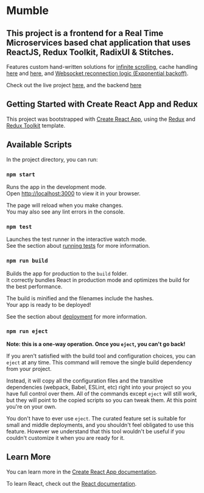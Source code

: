 # Mumble

## This project is a frontend for a Real Time Microservices based chat application that uses ReactJS, Redux Toolkit, RadixUI & Stitches.

Features custom hand-written solutions for [infinite scrolling](https://github.com/dannyboi07/mumbleFE/blob/master/src/components/Chat/MsgDisplay.js#L84), cache handling [here](https://github.com/dannyboi07/mumbleFE/blob/master/src/slices/chatSlice.js#L134) and [here](https://github.com/dannyboi07/mumbleFE/blob/master/src/components/Chat/Chat.js#L63), and [Websocket reconnection logic (Exponential backoff)](https://github.com/dannyboi07/mumbleFE/blob/master/src/components/Home/WsMsgHandler.js#L114).

Check out the live project [here](https://mumble.daniel-dev.tech), and the backend [here](https://github.com/dannyboi07/mumbleBE)

## Getting Started with Create React App and Redux

This project was bootstrapped with [Create React App](https://github.com/facebook/create-react-app), using the [Redux](https://redux.js.org/) and [Redux Toolkit](https://redux-toolkit.js.org/) template.

## Available Scripts

In the project directory, you can run:

### `npm start`

Runs the app in the development mode.\
Open [http://localhost:3000](http://localhost:3000) to view it in your browser.

The page will reload when you make changes.\
You may also see any lint errors in the console.

### `npm test`

Launches the test runner in the interactive watch mode.\
See the section about [running tests](https://facebook.github.io/create-react-app/docs/running-tests) for more information.

### `npm run build`

Builds the app for production to the `build` folder.\
It correctly bundles React in production mode and optimizes the build for the best performance.

The build is minified and the filenames include the hashes.\
Your app is ready to be deployed!

See the section about [deployment](https://facebook.github.io/create-react-app/docs/deployment) for more information.

### `npm run eject`

**Note: this is a one-way operation. Once you `eject`, you can't go back!**

If you aren't satisfied with the build tool and configuration choices, you can `eject` at any time. This command will remove the single build dependency from your project.

Instead, it will copy all the configuration files and the transitive dependencies (webpack, Babel, ESLint, etc) right into your project so you have full control over them. All of the commands except `eject` will still work, but they will point to the copied scripts so you can tweak them. At this point you're on your own.

You don't have to ever use `eject`. The curated feature set is suitable for small and middle deployments, and you shouldn't feel obligated to use this feature. However we understand that this tool wouldn't be useful if you couldn't customize it when you are ready for it.

## Learn More

You can learn more in the [Create React App documentation](https://facebook.github.io/create-react-app/docs/getting-started).

To learn React, check out the [React documentation](https://reactjs.org/).
